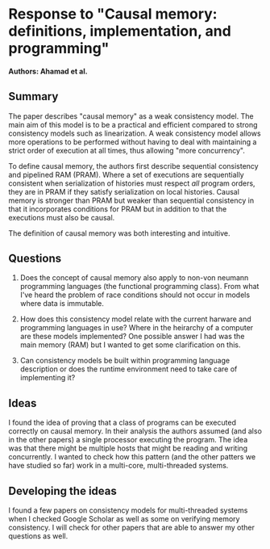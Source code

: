 # Response to "Causal memory: definitions, implementation, and programming"

#### Authors: Ahamad et al.

## Summary

The paper describes "causal memory" as a weak consistency model. The main aim of this model is to be a practical and efficient compared to strong consistency models such as linearization. A weak consistency model allows more operations to be performed without having to deal with maintaining a strict order of execution at all times, thus allowing "more concurrency".

To define causal memory, the authors first describe sequential consistency and pipelined RAM (PRAM). Where a set of executions are sequentially consistent when serialization of histories must respect _all_ program orders, they are in PRAM if they satisfy serialization on local histories. Causal memory is stronger than PRAM but weaker than sequential consistency in that it incorporates conditions for PRAM but in addition to that the executions must also be causal.

The definition of causal memory was both interesting and intuitive. 

## Questions

1. Does the concept of causal memory also apply to non-von neumann programming languages (the functional programming class). From what I've heard the problem of race conditions should not occur in models where data is immutable.

2. How does this consistency model relate with the current harware and programming languages in use? Where in the heirarchy of a computer are these models implemented? One possible answer I had was the main memory (RAM) but I wanted to get some clarification on this.

3. Can consistency models be built within programming language description or does the runtime environment need to take care of implementing it?

## Ideas

I found the idea of proving that a class of programs can be executed correctly on causal memory. In their analysis the authors assumed (and also in the other papers) a single processor executing the program. The idea was that there might be multiple hosts that might be reading and writing concurrently. I wanted to check how this pattern (and the other patters we have studied so far) work in a multi-core, multi-threaded systems.

## Developing the ideas

I found a few papers on consistency models for multi-threaded systems when I checked Google Scholar as well as some on verifying memory consistency. I will check for other papers that are able to answer my other questions as well. 
